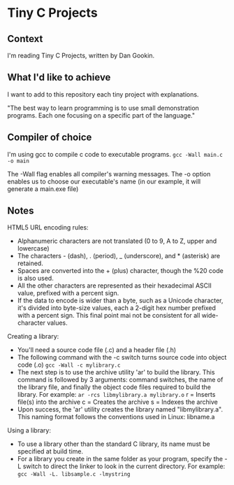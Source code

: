 # Tiny C Projects

## Context

I'm reading Tiny C Projects, written by Dan Gookin.

## What I'd like to achieve

I want to add to this repository each tiny project with explanations.

"The best way to learn programming is to use small demonstration programs. Each one focusing on a specific part of the language."

## Compiler of choice

I'm using gcc to compile c code to executable programs.
`gcc -Wall main.c -o main`

The -Wall flag enables all compiler's warning messages.
The -o option enables us to choose our executable's name (in our example, it will generate a main.exe file)

## Notes

HTML5 URL encoding rules:
- Alphanumeric characters are not translated (0 to 9, A to Z, upper and lowercase)
- The characters - (dash), . (period), _ (underscore), and * (asterisk) are retained.
- Spaces are converted into the + (plus) character, though the %20 code is also used.
- All the other characters are represented as their hexadecimal ASCII value, prefixed with a percent sign.
- If the data to encode is wider than a byte, such as a Unicode character, it's divided into byte-size values, each a 2-digit hex number prefixed with a percent sign. This final point mai not be consistent for all wide-character values.

Creating a library:
- You'll need a source code file (.c) and a header file (.h)
- The following command with the -c switch turns source code into object code (.o)
`gcc -Wall -c mylibrary.c`
- The next step is to use the archive utility 'ar' to build the library. This command is followed by 3 arguments: command switches, the name of the library file, and finally the object code files required to build the library. For example:
`ar -rcs libmylibrary.a mylibrary.o`
r = Inserts file(s) into the archive
c = Creates the archive
s = Indexes the archive
- Upon success, the 'ar' utility creates the library named "libmylibrary.a". This naming format follows the conventions used in Linux: libname.a

Using a library:
- To use a library other than the standard C library, its name must be specified at build time.
- For a library you create in the same folder as your program, specify the -L switch to direct the linker to look in the current directory. For example:
`gcc -Wall -L. libsample.c -lmystring`
